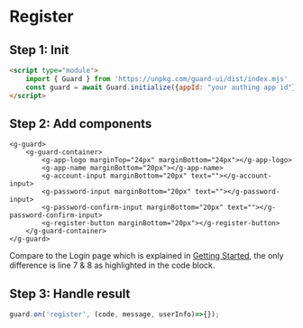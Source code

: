 # Register

## Step 1: Init

```html
<script type="module">
    import { Guard } from 'https://unpkg.com/guard-ui/dist/index.mjs'
    const guard = await Guard.initialize({appId: "your authing app id"});
</script>
```

## Step 2: Add components

```html{7-8}
<g-guard>
    <g-guard-container>
        <g-app-logo marginTop="24px" marginBottom="24px"></g-app-logo>
        <g-app-name marginBottom="20px"></g-app-name>
        <g-account-input marginBottom="20px" text=""></g-account-input>
        <g-password-input marginBottom="20px" text=""></g-password-input>
        <g-password-confirm-input marginBottom="20px" text=""></g-password-confirm-input>
        <g-register-button marginBottom="20px"></g-register-button>
    </g-guard-container>
</g-guard>
```

Compare to the Login page which is explained in [Getting Started](./getting-started.md), the only difference is line 7 & 8 as highlighted in the code block.

## Step 3: Handle result

```javascript
guard.on('register', (code, message, userInfo)=>{});
```
